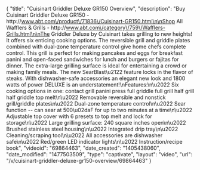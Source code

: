 {
    "title": "Cuisinart Griddler Deluxe GR150 Overview",
    "description": "Buy Cuisinart Griddler Deluxe GR150 - http:\/\/www.abt.com\/product\/71836\/Cuisinart-GR150.html\n\nShop All Wafflers & Grills - http:\/\/www.abt.com\/category\/759\/Wafflers-Grills.html\n\nThe Griddler Deluxe by Cuisinart takes grilling to new heights! It offers six enticing cooking options. The reversible grill and griddle plates combined with dual-zone temperature control give home chefs complete control. This grill is perfect for making pancakes and eggs for breakfast panini and open-faced sandwiches for lunch and burgers or fajitas for dinner. The extra-large grilling surface is ideal for entertaining a crowd or making family meals. The new SearBlast\u2122 feature locks in the flavor of steaks. With dishwasher-safe accessories an elegant new look and 1800 watts of power DELUXE is an understatement!\nFeatures:\n\u2022 Six cooking options in one: contact grill panini press full griddle full grill half grill half griddle top melt\n\u2022 Removable reversible and nonstick grill\/griddle plates\n\u2022 Dual-zone temperature control\n\u2022 Sear function -- can sear at 500\u02daF for up to two minutes at a time\n\u2022 Adjustable top cover with 6 presets to top melt and lock for storage\n\u2022 Large grilling surface: 240 square inches open\n\u2022 Brushed stainless steel housing\n\u2022 Integrated drip tray\n\u2022 Cleaning\/scraping tool\n\u2022 All accessories are dishwasher safe\n\u2022 Red\/green LED indicator lights\n\u2022 Instruction\/recipe book",
    "videoid": "69864463",
    "date_created": "1405438060",
    "date_modified": "1477503509",
    "type": "captivate",
    "layout": "video",
    "url": "\/v\/cuisinart-griddler-deluxe-gr150-overview\/69864463"
}